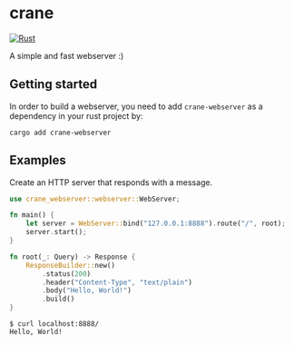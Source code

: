 # crane
[![Rust](https://github.com/Pranjal-Patel/crane/actions/workflows/rust.yml/badge.svg)](https://github.com/Pranjal-Patel/crane/actions/workflows/rust.yml)

A simple and fast webserver :)

## Getting started
In order to build a webserver, you need to add `crane-webserver` as a dependency in your rust project by:
```
cargo add crane-webserver
```


## Examples

Create an HTTP server that responds with a message.

```rs
use crane_webserver::webserver::WebServer;

fn main() {
    let server = WebServer::bind("127.0.0.1:8888").route("/", root);
    server.start();
}

fn root(_: Query) -> Response {
    ResponseBuilder::new()
        .status(200)
        .header("Content-Type", "text/plain")
        .body("Hello, World!")
        .build()
}
```

```
$ curl localhost:8888/
Hello, World!
```
